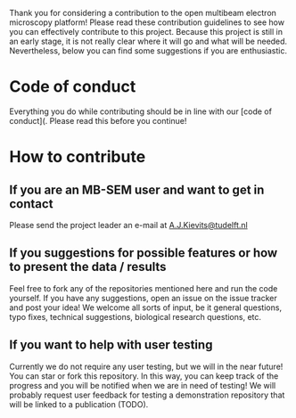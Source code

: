 Thank you for considering a contribution to the open multibeam electron microscopy platform! Please read these contribution guidelines to see how you can effectively contribute to this project.
Because this project is still in an early stage, it is not really clear where it will go and what will be needed. Nevertheless, below you can find some suggestions if you are enthusiastic.

# Code of conduct
Everything you do while contributing should be in line with our [code of conduct](. Please read this before you continue!

# How to contribute
## If you are an MB-SEM user and want to get in contact
Please send the project leader an e-mail at [A.J.Kievits@tudelft.nl](A.J.Kievits@tudelft.nl)

## If you suggestions for possible features or how to present the data / results
Feel free to fork any of the repositories mentioned here and run the code yourself. If you have any suggestions, open an issue on the issue tracker and post your idea! We welcome all sorts of input, be it general questions, typo fixes, technical suggestions, biological research questions, etc.

## If you want to help with user testing
Currently we do not require any user testing, but we will in the near future! You can star or fork this repository. In this way, you can keep track of the progress and you will be notified when we are in need of testing! We will probably request user feedback for testing a demonstration repository that will be linked to a publication (TODO).



